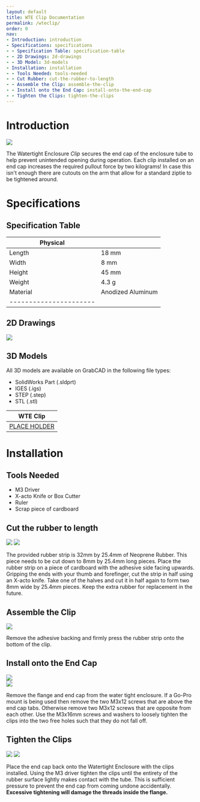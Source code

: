 ```yaml
---
layout: default
title: WTE Clip Documentation
permalink: /wteclip/
order: 0
nav:
- Introduction: introduction
- Specifications: specifications
- - Specification Table: specification-table
- - 2D Drawings: 2d-drawings
- - 3D Model: 3d-models
- Installation: installation
- - Tools Needed: tools-needed
- - Cut Rubber: cut-the-rubber-to-length
- - Assemble the Clip: assemble-the-clip
- - Install onto the End Cap: install-onto-the-end-cap
- - Tighten the Clips: tighten-the-clips
---
```


# Introduction

<img src="/wteclip/cad/IMG_1856.JPG" class="img-center" style="max-width:800px"  />

The Watertight Enclosure *Clip* secures the end cap of the enclosure tube to help prevent unintended opening during operation. Each clip installed on an end cap increases the required pullout force by two kilograms! In case this isn't enough there are cutouts on the arm that allow for a standard ziptie to be tightened around. 

# Specifications

## Specification Table

|  **Physical**  |          |
| ------------- | --------- |
| Length | 18 mm | 0.7 in |
| Width | 8 mm | 0.3 in |
| Height | 45 mm | 1.8 in |
| Weight | 4.3 g | 0.01 lbs |
| Material | Anodized Aluminum |
|----------------------|

## 2D Drawings

<img src="/wteclip/cad/WTECLIP-M-ARM-R1-PUBLIC.PNG" class="img-responsive" style="max-width:800px"  />

## 3D Models

All 3D models are available on GrabCAD in the following file types:

- SolidWorks Part (.sldprt)
- IGES (.igs) 
- STEP (.step)
- STL (.stl)

|		**WTE Clip**      |
| ----------------------- |
| [PLACE HOLDER](www.com) |

# Installation

## Tools Needed
  * M3 Driver
  * X-acto Knife or Box Cutter
  * Ruler
  * Scrap piece of cardboard
  
## Cut the rubber to length

<img src="/wteclip/cad/IMG_1830.JPG" class="img-responsive img-center" style="max-width:800px"  />

<img src="/wteclip/cad/WTECLIP-MISC-INSTRUCTIONS-RUBBER-STRIP.PNG" class="img-responsive img-center" style="max-width:800px"  />

The provided rubber strip is 32mm by 25.4mm of Neoprene Rubber. This piece needs to be cut down to 8mm by 25.4mm long pieces. Place the rubber strip on a piece of cardboard with the adhesive side facing upwards. Gripping the ends with your thumb and forefinger, cut the strip in half using an X-acto knife. Take one of the halves and cut it in half again to form two 8mm wide by 25.4mm pieces. Keep the extra rubber for replacement in the future. 

## Assemble the Clip

<img src="/wteclip/cad/IMG_1834.JPG" class="img-responsive img-center" style="max-width:600px"  />

Remove the adhesive backing and firmly press the rubber strip onto the bottom of the clip. 

## Install onto the End Cap

<div class="row">
	<div class="col-sm-6">
		<img src="/wteclip/cad/IMG_1846.JPG" class="img-responsive img-center" style="max-width:400px"  />
	</div>
	<div class="col-sm-6">
		<img src="/wteclip/cad/IMG_1843.JPG" class="img-responsive img-center" style="max-width:400px"  />
	</div>
</div>

Remove the flange and end cap from the water tight enclosure. If a Go-Pro mount is being used then remove the two M3x12 screws that are above the end cap tabs. Otherwise remove two M3x12 screws that are opposite from each other. Use the M3x16mm screws and washers to loosely tighten the clips into the two free holes such that they do not fall off.

## Tighten the Clips

<img src="/wteclip/cad/IMG_1848.JPG" class="img-responsive img-center" style="max-width:800px"  />

<img src="/wteclip/cad/IMG_1852.JPG" class="img-responsive img-center" style="max-width:800px"  />

Place the end cap back onto the Watertight Enclosure with the clips installed. Using the M3 driver tighten the clips until the entirety of the rubber surface lightly makes contact with the tube. This is sufficient pressure to prevent the end cap from coming undone accidentally. **Excessive tightening will damage the threads inside the flange.**
